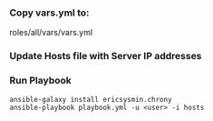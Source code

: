 ### Copy vars.yml to:
roles/all/vars/vars.yml

### Update Hosts file with Server IP addresses

### Run Playbook
```shell
ansible-galaxy install ericsysmin.chrony
ansible-playbook playbook.yml -u <user> -i hosts

```
